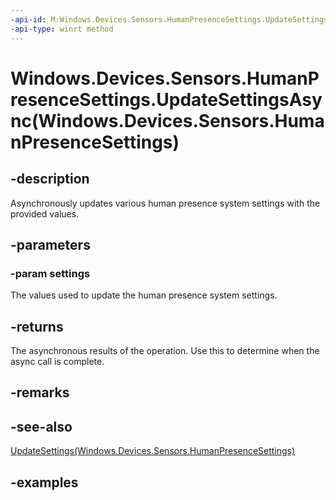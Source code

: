 ```yaml
---
-api-id: M:Windows.Devices.Sensors.HumanPresenceSettings.UpdateSettingsAsync(Windows.Devices.Sensors.HumanPresenceSettings)
-api-type: winrt method
---
```


# Windows.Devices.Sensors.HumanPresenceSettings.UpdateSettingsAsync(Windows.Devices.Sensors.HumanPresenceSettings)

<!--
public static Windows.Foundation.IAsyncAction UpdateSettingsAsync (Windows.Devices.Sensors.HumanPresenceSettings settings);
-->

## -description

Asynchronously updates various human presence system settings with the provided values.

## -parameters

### -param settings

The values used to update the human presence system settings.

## -returns

The asynchronous results of the operation. Use this to determine when the async call is complete.

## -remarks

## -see-also

[UpdateSettings(Windows.Devices.Sensors.HumanPresenceSettings)](humanpresencesettings_updatesettings_2053219402.md)

## -examples
